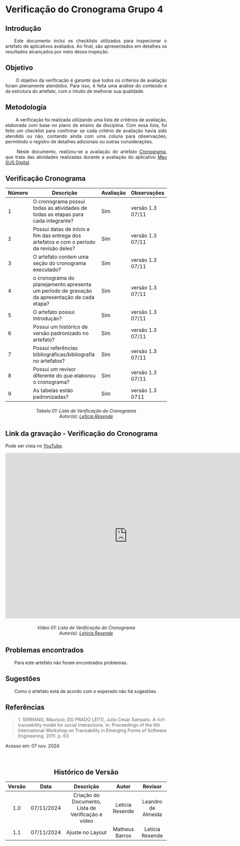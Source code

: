 
# Verificação do Cronograma Grupo 4

## Introdução
<p align="justify">
&emsp;&emsp;Este documento inclui os checklists utilizados para inspecionar o artefato de aplicativos avaliados. Ao final, são apresentados em detalhes os resultados alcançados por meio dessa inspeção.
</p>

## Objetivo

<p align="justify">
&emsp;&emsp; O objetivo da verificação é garantir que todos os critérios de avaliação foram plenamente atendidos. Para isso, é feita uma análise do conteúdo e da estrutura do artefato, com o intuito de melhorar sua qualidade.
</p>

## Metodologia
<p align="justify">
&emsp;&emsp; A verificação foi realizada utilizando uma lista de critérios de avaliação, elaborada com base no plano de ensino da disciplina. Com essa lista, foi feito um checklist para confirmar se cada critério de avaliação havia sido atendido ou não, contando ainda com uma coluna para observações, permitindo o registro de detalhes adicionais ou outras considerações.</p>

<p align="justify">
&emsp;&emsp; Neste documento, realizou-se a avaliação do artefato <a href="https://requisitos-de-software.github.io/2024.2-MeuSUSDigital/planejamento/cronograma-planejamento/" target = "_blank">Cronograma</a>, que trata das atividades realizadas durante a avaliação do aplicativo <a href="https://play.google.com/store/apps/details?id=br.gov.datasus.cnsdigital&hl=pt_BR" target = "_blank">Meu SUS Digital</a>.
</p>


## Verificação Cronograma


| Número | Descrição                                                                                    | Avaliação | Observações |
|----|----------------------------------------------------------------------------------------------|-----------|-------------|
| 1 | O cronograma possui todas as atividades de todas as etapas para cada integrante?             |    Sim       |  versão 1.3 07/11           |
| 2 | Possui datas de início e fim das entrega dos artefatos e com o período da revisão deles?     |   Sim        | versão 1.3   07/11         |
| 3 | O artefato contem uma seção do cronograma executado?                                         |    Sim       | versão 1.3  07/11          |
| 4 | o cronograma do planejamento apresenta um período de gravação da apresentação de cada etapa? |    Sim       | versão 1.3   07/11        |
| 5 | O artefato possui Introdução?                                                                |    Sim       | versão 1.3  07/11         |
| 6 | Possui um histórico de versão padronizado no artefato?                                       |  Sim         | versão 1.3     07/11      |
| 7 | Possui referências bibliográficas/bibliografia no artefatos?                                 |    Sim       | versão 1.3    07/11      |
| 8 | Possui um revisor diferente do que elaborou o cronograma?                                    |    Sim       | versão 1.3  07/11        |
| 9 | As tabelas estão padronizadas?                                                               |    Sim       | versão 1.3  0711          |

<p align="justify">
<h6 align = "center"> Tabela 01: Lista de Verificação do Cronograma 
<br> Autor(a): <a href="https://github.com/LeticiaResende23">Letícia Resende</a></h6>
</p>


## Link da gravação - Verificação do Cronograma
Pode ser vista no [YouTube](https://youtu.be/oiR9VLdVYHI).</p>

<center>
<iframe width="760" height="515" src="https://www.youtube.com/embed/AiN-Rrh8Qvg?si=-S-NoXN9NX4_0k8u" title="YouTube video player" frameborder="0" allow="accelerometer; autoplay; clipboard-write; encrypted-media; gyroscope; picture-in-picture; web-share" referrerpolicy="strict-origin-when-cross-origin" allowfullscreen></iframe>

<p align="justify">
<h6 align = "center"> Vídeo 01: Lista de Verificação do Cronograma 
<br> Autor(a): <a href="https://github.com/LeticiaResende23">Letícia Resende</a></h6>
</p>

</center>



## Problemas encontrados
<p align="justify">&emsp;&emsp;Para este artefato não foram encontrados problemas.</p>



## Sugestões
<p align="justify">&emsp;&emsp;Como o artefato está de acordo com o esperado não há sugestões.</p>

</center>

## Referências

> <p id="1">1. SERRANO, Maurício; DO PRADO LEITE, Julio Cesar Sampaio. A rich traceability model for social interactions. In: Proceedings of the 6th International Workshop on Traceability in Emerging Forms of Software Engineering. 2011. p. 63
   Acesso em: 07 nov. 2024.
</p>

<br>


<center>

## Histórico de Versão

| Versão |    Data    |      Descrição       |  Autor  | Revisor |
| :----: | :--------: | :------------------: | :-----: | :-----: |
|  1.0   | 07/11/2024 | Criação do Documento, Lista de Verificação e vídeo| Letícia Resende | Leandro de Almeida|
|  1.1   | 07/11/2024 | Ajuste no Layout | Matheus Barros | Letícia Resende|


</center>


